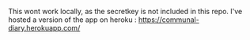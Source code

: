 This wont work locally, as the secretkey is not included in this repo. 
I've hosted a version of the app on heroku :
https://communal-diary.herokuapp.com/
